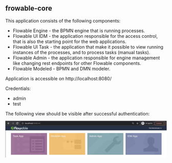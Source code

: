 

## frowable-core
This application consists of the following components:
* Flowable Engine - the BPMN engine that is running processes.
* Flowable UI IDM - the application responsible for the access control, that is also the starting point for the web applications.
* Flowable UI Task - the application that make it possible to view running instances of the processes, and to process tasks (manual tasks).
* Flowable Admin - the application responsible for engine management like changing rest endpoints for other Flowable components.
* Flowable Modeled - BPMN and DMN modeler.

Application is accessible on http://localhost:8080/

Credentials:
* admin
* test

The following view should be visible after successful authentication:

![alt text](images/flowable_start_page.png)

